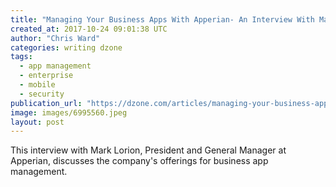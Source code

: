 ```yaml
---
title: "Managing Your Business Apps With Apperian- An Interview With Mark Lorion..."
created_at: 2017-10-24 09:01:38 UTC
author: "Chris Ward"
categories: writing dzone
tags:
  - app management
  - enterprise
  - mobile
  - security
publication_url: "https://dzone.com/articles/managing-your-business-apps-with-apperian-an-inter"
image: images/6995560.jpeg
layout: post
---
```

This interview with Mark Lorion, President and General Manager at Apperian, discusses the company's offerings for business app management.

